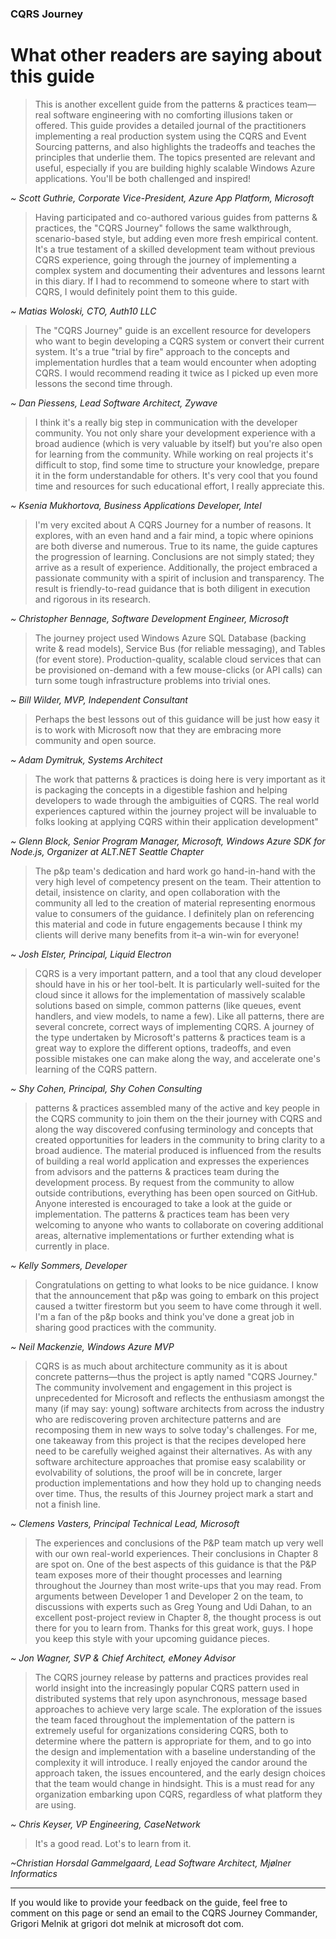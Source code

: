 ### CQRS Journey

# What other readers are saying about this guide 

> This is another excellent guide from the patterns & practices team—real software engineering with no comforting illusions taken or offered. This guide provides a detailed journal of the practitioners implementing a real production system using the CQRS and Event Sourcing patterns, and also highlights the tradeoffs and teaches the principles that underlie them. The topics presented are relevant and useful, especially if you are building highly scalable Windows Azure applications. You'll be both challenged and inspired!  

*~ Scott Guthrie, Corporate Vice-President, Azure App Platform, Microsoft*

> Having participated and co-authored various guides from patterns & practices, the "CQRS Journey" follows the same walkthrough, scenario-based style, but adding even more fresh empirical content. It's a true testament of a skilled development team without previous CQRS experience, going through the journey of implementing a complex system and documenting their adventures and lessons learnt in this diary. If I had to recommend to someone where to start with CQRS, I would definitely point them to this guide.  

*~ Matias Woloski, CTO, Auth10 LLC*

> The "CQRS Journey" guide is an excellent resource for developers who want to begin developing a CQRS system or convert their current system. It's a true "trial by fire" approach to the concepts and implementation hurdles that a team would encounter when adopting CQRS. I would recommend reading it twice as I picked up even more lessons the second time through.  

*~ Dan Piessens, Lead Software Architect, Zywave*

> I think it's a really big step in communication with the developer community. You not only share your development experience with a broad audience (which is very valuable by itself) but you're also open for learning from the community. While working on real projects it's difficult to stop, find some time to structure your knowledge, prepare it in the form understandable for others. It's very cool that you found time and resources for such educational effort, I really appreciate this.   

*~ Ksenia Mukhortova, Business Applications Developer, Intel*

> I'm very excited about A CQRS Journey for a number of reasons. It explores, with an even hand and a fair mind, a topic where opinions are both diverse and numerous. True to its name, the guide captures the progression of learning. Conclusions are not simply stated; they arrive as a result of experience. Additionally, the project embraced a passionate community with a spirit of inclusion and transparency. The result is friendly-to-read guidance that is both diligent in execution and rigorous in its research.  

*~ Christopher Bennage, Software Development Engineer, Microsoft*

> The journey project used Windows Azure SQL Database (backing write & read models), Service Bus (for reliable messaging), and Tables (for event store). Production-quality, scalable cloud services that can be provisioned on-demand with a few mouse-clicks (or API calls) can turn some tough infrastructure problems into trivial ones.   

*~ Bill Wilder, MVP, Independent Consultant*

> Perhaps the best lessons out of this guidance will be just how easy it is to work with Microsoft now that they are embracing more community and open source.   

*~ Adam Dymitruk, Systems Architect*

> The work that patterns & practices is doing here is very important as it is packaging the concepts in a digestible fashion and helping developers to wade through the ambiguities of CQRS. The real world experiences captured within the journey project will be invaluable to folks looking at applying CQRS within their application development"   

*~ Glenn Block, Senior Program Manager, Microsoft, Windows Azure SDK for Node.js, Organizer at ALT.NET Seattle Chapter*

> The p&p team's dedication and hard work go hand-in-hand with the very high level of competency present on the team. Their attention to detail, insistence on clarity, and open collaboration with the community all led to the creation of material representing enormous value to consumers of the guidance. I definitely plan on referencing this material and code in future engagements because I think my clients will derive many benefits from it–a win-win for everyone!    

*~ Josh Elster, Principal, Liquid Electron*

> CQRS is a very important pattern, and a tool that any cloud developer should have in his or her tool-belt. It is particularly well-suited for the cloud since it allows for the implementation of massively scalable solutions based on simple, common patterns (like queues, event handlers, and view models, to name a few). Like all patterns, there are several concrete, correct ways of implementing CQRS. A journey of the type undertaken by Microsoft's patterns & practices team is a great way to explore the different options, tradeoffs, and even possible mistakes one can make along the way, and accelerate one's learning of the CQRS pattern.    

*~ Shy Cohen, Principal, Shy Cohen Consulting*

> patterns & practices assembled many of the active and key people in the CQRS community to join them on the their journey with CQRS and along the way discovered confusing terminology and concepts that created opportunities for leaders in the community to bring clarity to a broad audience. The material produced is influenced from the results of building a real world application and expresses the experiences from advisors and the patterns & practices team during the development process. By request from the community to allow outside contributions, everything has been open sourced on GitHub. Anyone interested is encouraged to take a look at the guide or implementation. The patterns & practices team has been very welcoming to anyone who wants to collaborate on covering additional areas, alternative implementations or further extending what is currently in place.  

*~ Kelly Sommers, Developer*

> Congratulations on getting to what looks to be nice guidance. I know that the announcement that p&p was going to embark on this project caused a twitter firestorm but you seem to have come through it well. I'm a fan of the p&p books and think you've done a great job in sharing good practices with the community.   

*~ Neil Mackenzie, Windows Azure MVP*

> CQRS is as much about architecture community as it is about concrete patterns—thus the project is aptly named "CQRS Journey." The community involvement and engagement in this project is unprecedented for Microsoft and reflects the enthusiasm amongst the many (if may say: young) software architects from across the industry who are rediscovering proven architecture patterns and are recomposing them in new ways to solve today's challenges. For me, one takeaway from this project is that the recipes developed here need to be carefully weighed against their alternatives. As with any software architecture approaches that promise easy scalability or evolvability of solutions, the proof will be in concrete, larger production implementations and how they hold up to changing needs over time. Thus, the results of this Journey project mark a start and not a finish line.  

*~ Clemens Vasters, Principal Technical Lead, Microsoft*

> The experiences and conclusions of the P&P team match up very well with our own real-world experiences. Their conclusions in Chapter 8 are spot on. One of the best aspects of this guidance is that the P&P team exposes more of their thought processes and learning throughout the Journey than most write-ups that you may read. From arguments between Developer 1 and Developer 2 on the team, to discussions with experts such as Greg Young and Udi Dahan, to an excellent post-project review in Chapter 8, the thought process is out there for you to learn from. 
> Thanks for this great work, guys. I hope you keep this style with your upcoming guidance pieces.

*~ Jon Wagner, SVP & Chief Architect, eMoney Advisor*

> The CQRS journey release by patterns and practices provides real world insight into the increasingly popular CQRS pattern used in distributed systems that rely upon asynchronous, message based approaches to achieve very large scale.  The exploration of the issues the team faced throughout the implementation of the pattern is extremely useful for organizations considering CQRS, both to determine where the pattern is appropriate for them, and to go into the design and implementation with a baseline understanding of the complexity it will introduce.  I really enjoyed the candor around the approach taken, the issues encountered, and the early design choices that the team would change in hindsight.  This is a must read for any organization embarking upon CQRS, regardless of what platform they are using. 

*~ Chris Keyser, VP Engineering, CaseNetwork*

> It's a good read. Lot's to learn from it. 

*~Christian Horsdal Gammelgaard, Lead Software Architect, Mjølner Informatics*

----------


If you would like to provide your feedback on the guide, feel free to comment on this page or send an email to 
the CQRS Journey Commander, Grigori Melnik at grigori dot melnik at microsoft dot com.
